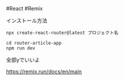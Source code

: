 
#React #Remix

インストール方法
```
npx create-react-router@latest プロジェクト名
```

```
cd router-article-app
npm run dev
```




全部yでいいよ

https://remix.run/docs/en/main

